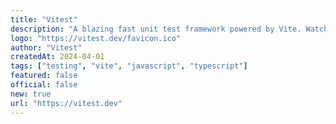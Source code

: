 ```yaml
---
title: "Vitest"
description: "A blazing fast unit test framework powered by Vite. Watch mode, ESM, TypeScript and JSX support out of the box. Compatible with Jest snapshots and APIs."
logo: "https://vitest.dev/favicon.ico"
author: "Vitest"
createdAt: 2024-04-01
tags: ["testing", "vite", "javascript", "typescript"]
featured: false
official: false
new: true
url: "https://vitest.dev"
---
```

